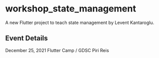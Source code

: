 # workshop_state_management

A new Flutter project to teach state management by Levent Kantaroglu.

## Event Details

December 25, 2021 Flutter Camp / GDSC Piri Reis